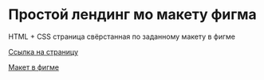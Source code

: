 # Простой лендинг мо макету фигма
HTML + CSS страница свёрстанная по заданному макету в фигме


[Ссылка на страницу](https://tochoz.github.io/ITMO_web1)


[Макет в фигме](https://www.figma.com/file/unpbxYXorzU0tOrFKXJBst/Free--Landing--Page-Template-(Copy)?type=design&node-id=0%3A1&mode=design&t=NGSFSl9SeUTDbT3j-1)
